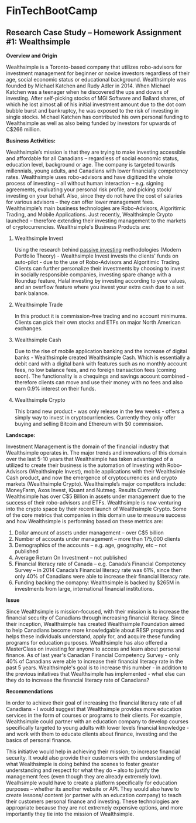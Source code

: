 # FinTechBootCamp
## **Research Case Study** – Homework Assignment #1: Wealthsimple
**Overview and Origin**

Wealthsimple is a Toronto-based company that utilizes robo-advisors for investment management for beginner or novice investors regardless of their age, social economic status or educational background. Wealthsimple was founded by Michael Katchen and Rudy Adler in 2014. When Michael Katchen was a teenager when he discovered the ups and downs of investing. After self-picking stocks of MGI Software and Ballard shares, of which he lost almost all of his initial investment amount due to the dot com bubble burst and bankruptcy, he was exposed to the risk of investing in single stocks. Michael Katchen has contributed his own personal funding to Wealthsimple as well as also being funded by investors for upwards of C$266 million.

**Business Activities:**

Wealthsimple’s mission is that they are trying to make investing accessible and affordable for all Canadians – regardless of social economic status, education level, background or age. The company is targeted towards millennials, young adults, and Canadians with lower financially competency rates. Wealthsimple uses robo-advisors and have digitized the whole process of investing – all without human interaction – e.g. signing agreements, evaluating your personal risk profile, and picking stock/ investing on your behalf. Also, since they do not have the cost of salaries for various advisors – they can offer lower management fees. Wealthsimple’s main business technologies are Robo-Advisors, Algoritimic Trading, and Mobile Applications. Just recently, Wealthsimple Crypto launched – therefore extending their investing management to the markets of cryptocurrencies. 
Wealthsimple's Business Products are:
1. Wealthsimple Invest

    Using the research behind [passive investing](https://www.wealthsimple.com/en-ca/learn/modern-portfolio-theory) methodologies (Modern Portfolio Theory) - Wealthsimple Invest invests the clients' funds on auto-pilot - due to the use of Robo-Advisors and Algoritimic Trading. Clients can further personalize their investments by choosing to invest in socially responsible companies, investing spare change with a Roundup feature, Halal investing by investing according to your values, and an overflow feature where you invest your extra cash due to a set bank balance.

2. Wealthsimple Trade

    In this product it is commission-free trading and no account minimums. Clients can pick their own stocks and ETFs on major North American exchanges.
3. Wealthsimple Cash

    Due to the rise of mobile application banking and the increase of digital banks - Wealthsimple created Wealthsimple Cash. Which is essentially a debit card with a digital bank with features such as no monthly account fees, no low balance fees, and no foreign transaction fees (coming soon). The functionality is a chequings and savings account combined - therefore clients can move and use their money with no fees and also earn 0.9% interest on their funds.
4. Wealthsimple Crypto

    This brand new product - was only release in the few weeks - offers a simply way to invest in cryptocurriencies. Currently they only offer buying and selling Bitcoin and Ethereum with $0 commission.

 **Landscape:**

Investment Management is the domain of the financial industry that Wealthsimple operates in. The major trends and innovations of this domain over the last 5-10 years that Wealthsimple has taken advantaged of a utilized to create their business is the automation of Investing with Robo-Advisors (Wealthsimple Invest), mobile applications with their Wealthsimle Cash product, and now the emergence of cryptocurrencies and crypto markets (Wealthsimple Crypto). Wealthsimple’s major competitors include: MoneyFarm, Axos Invest, iQuant and Nutmeg.
Results
Currently Wealthsimple has over C$5 Billion in assets under management due to the success of their robo-advisors and ETFs. Wealthsimple is now venturing into the crypto space by their recent launch of Wealthsimple Crypto. Some of the core metrics that companies in this domain use to measure success and how Wealthsimple is performing based on these metrics are:
1. Dollar amount of assets under management – over C$5 billion
2. Number of accounts under management – more than 175,000 clients
3. Demographics of the accounts – e.g. age, geography, etc – not published
4. Average Return On Investment – not published
5. Financial literacy rate of Canada – e.g. Canada’s Financial Competency Survey – in 2014 Canada’s Financial literacy rate was 61%, since then only 40% of Canadians were able to increase their financial literacy rate.
6. Funding backing the comapny: Wealthsimple is backed by $265M in investments from large, international financial institutions.


**Issue**

Since Wealthsimple is mission-focused, with their mission is to increase the financial security of Canadians through increasing financial literacy. Since their inception, Wealthsimple has created Wealthsimple Foundation aimed to help Canadians become more knowledgable about RESP programs and helps these individuals understand, apply for, and acquire these funding programs for education purposes. Wealthsimple has also offered a MasterClass on investing for anyone to access and learn about personal finance. As of last year's Canadian Financial Competency Survey - only 40% of Canadians were able to increase their financial literacy rate in the past 5 years. Wealthsimple's goal is to increase this number - in addition to the previous initatives that Wealthsimple has implemented - what else can they do to increase the financial literacy rate of Canadians? 

**Recommendations**

In order to achieve their goal of increasing the financial literacy rate of all Canadians - I would suggest that Wealthsimple provides more education services in the form of courses or programs to their clients. For example, Wealthsimple could partner with an education company to develop courses specifically targeted to young adults with lower levels financial knowledge - and work with them to educate clients about finance, investing and the basics of personal finance.

This initiative would help in achieving their mission; to increase financial security. It would also provide their customers with the understanding of what Wealthsimple is doing behind the scenes to foster greater understanding and respect for what they do – also to justify the management fees (even though they are already extremely low). Wealhsimple would have to create a platform specifically for education purposes – whether its another website or API. They would also have to create lessons/ content (or partner with an education company) to teach their customers personal finance and investing. These technologies are appropriate because they are not extremely expensive options, and more importantly they tie into the mission of Wealthsimple.
